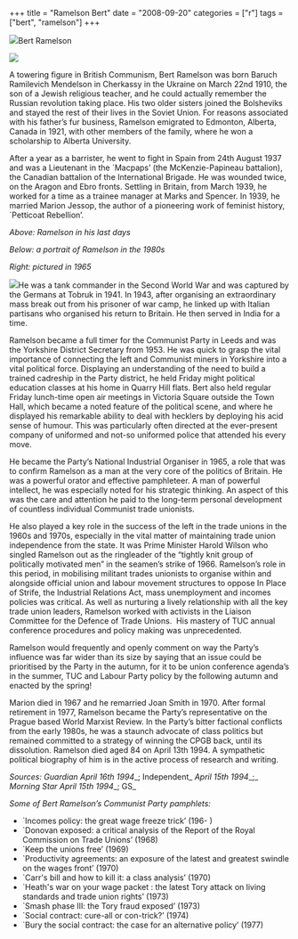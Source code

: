 +++
title = "Ramelson Bert"
date = "2008-09-20"
categories = ["r"]
tags = ["bert", "ramelson"]
+++

![](http://79.170.40.183/grahamstevenson.me.uk/images/stories/Ramelson%20Bert.JPG)Bert Ramelson

![](http://79.170.40.183/grahamstevenson.me.uk/images/stories/RAMELSON%20BERT%20c%201965.JPG)

A towering figure in British Communism, Bert Ramelson was born Baruch Ramilevich Mendelson in Cherkassy in the Ukraine on March 22nd 1910, the son of a Jewish religious teacher, and he could actually remember the Russian revolution taking place. His two older sisters joined the Bolsheviks and stayed the rest of their lives in the Soviet Union. For reasons associated with his father’s fur business, Ramelson emigrated to Edmonton, Alberta, Canada in 1921, with other members of the family, where he won a scholarship to Alberta University.

After a year as a barrister, he went to fight in Spain from 24th August 1937 and was a Lieutenant in the \`Macpaps’ (the McKenzie-Papineau battalion), the Canadian battalion of the International Brigade. He was wounded twice, on the Aragon and Ebro fronts. Settling in Britain, from March 1939, he worked for a time as a trainee manager at Marks and Spencer. In 1939, he married Marion Jessop, the author of a pioneering work of feminist history, \`Petticoat Rebellion’.  

_Above: Ramelson in his last days_

_Below: a portrait of Ramelson in the 1980s_ 

_Right: pictured in 1965_ 

![](http://79.170.40.183/grahamstevenson.me.uk/images/stories/Ramelson%20Bert%202(1).jpg)He was a tank commander in the Second World War and was captured by the Germans at Tobruk in 1941. In 1943, after organising an extraordinary mass break out from his prisoner of war camp, he linked up with Italian partisans who organised his return to Britain. He then served in India for a time. 

Ramelson became a full timer for the Communist Party in Leeds and was the Yorkshire District Secretary from 1953. He was quick to grasp the vital importance of connecting the left and Communist miners in Yorkshire into a vital political force. Displaying an understanding of the need to build a trained cadreship in the Party district, he held Friday might political education classes at his home in Quarry Hill flats. Bert also held regular Friday lunch-time open air meetings in Victoria Square outside the Town Hall, which became a noted feature of the political scene, and where he displayed his remarkable ability to deal with hecklers by deploying his acid sense of humour. This was particularly often directed at the ever-present company of uniformed and not-so uniformed police that attended his every move.

He became the Party’s National Industrial Organiser in 1965, a role that was to confirm Ramelson as a man at the very core of the politics of Britain. He was a powerful orator and effective pamphleteer. A man of powerful intellect, he was especially noted for his strategic thinking. An aspect of this was the care and attention he paid to the long-term personal development of countless individual Communist trade unionists.

He also played a key role in the success of the left in the trade unions in the 1960s and 1970s, especially in the vital matter of maintaining trade union independence from the state. It was Prime Minister Harold Wilson who singled Ramelson out as the ringleader of the “tightly knit group of politically motivated men” in the seamen’s strike of 1966. Ramelson’s role in this period, in mobilising militant trades unionists to organise within and alongside official union and labour movement structures to oppose In Place of Strife, the Industrial Relations Act, mass unemployment and incomes policies was critical. As well as nurturing a lively relationship with all the key trade union leaders, Ramelson worked with activists in the Liaison Committee for the Defence of Trade Unions.  His mastery of TUC annual conference procedures and policy making was unprecedented.

Ramelson would frequently and openly comment on way the Party’s influence was far wider than its size by saying that an issue could be prioritised by the Party in the autumn, for it to be union conference agenda’s in the summer, TUC and Labour Party policy by the following autumn and enacted by the spring!

Marion died in 1967 and he remarried Joan Smith in 1970. After formal retirement in 1977, Ramelson became the Party’s representative on the Prague based World Marxist Review. In the Party’s bitter factional conflicts from the early 1980s, he was a staunch advocate of class politics but remained committed to a strategy of winning the CPGB back, until its dissolution. Ramelson died aged 84 on April 13th 1994. A sympathetic political biography of him is in the active process of research and writing.

_Sources: Guardian_ _April 16th 1994__; Independent_ _April 15th 1994__;_ _Morning Star_ _April 15th 1994__; GS_

_Some of Bert Ramelson’s Communist Party pamphlets:_

- \`Incomes policy: the great wage freeze trick’ (196- )
- \`Donovan exposed: a critical analysis of the Report of the Royal Commission on Trade Unions’ (1968)
- \`Keep the unions free’ (1969)
- \`Productivity agreements: an exposure of the latest and greatest swindle on the wages front’ (1970)
- \`Carr's bill and how to kill it: a class analysis’ (1970)
- \`Heath's war on your wage packet : the latest Tory attack on living standards and trade union rights’ (1973)
- \`Smash phase III: the Tory fraud exposed’ (1973)
- \`Social contract: cure-all or con-trick?’ (1974)
- \`Bury the social contract: the case for an alternative policy’ (1977)
